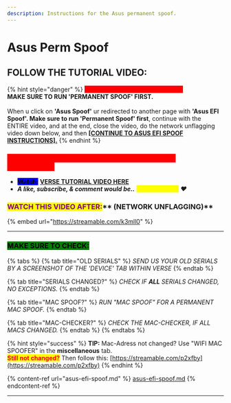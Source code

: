 ```yaml
---
description: Instructions for the Asus permanent spoof.
---
```


# Asus Perm Spoof

## FOLLOW THE TUTORIAL VIDEO:

{% hint style="danger" %}
<mark style="color:red;background-color:red;">**ASUS EFI SPOOF INSTRUCTIONS:**</mark>\
**MAKE SURE TO RUN 'PERMANENT SPOOF' FIRST.**\
\
When u click on **'Asus Spoof'** ur redirected to another page with **'Asus EFI Spoof'. Make sure to run 'Permanent Spoof' first**, continue with the ENTIRE video, and at the end, close the video, do the network unflagging video down below, and then [**\[CONTINUE TO ASUS EFI SPOOF INSTRUCTIONS\].**](asus-efi-spoof.md)
{% endhint %}

### <mark style="color:red;background-color:red;">**MAKE SURE TO REMOVE ANY 'USB' ON YOUR PC CONNECTED!**</mark>

* <mark style="background-color:blue;">**Watch:**</mark> [**VERSE TUTORIAL VIDEO HERE**](https://bit.ly/instructions-video)
* _**A like, subscribe, & comment would be..**_ _<mark style="color:yellow;">**verse-tacular!**</mark> ❤️_

### <mark style="color:purple;">**WATCH THIS VIDEO AFTER:**</mark>** (NETWORK UNFLAGGING)**

{% embed url="https://streamable.com/k3mll0" %}

***

### <mark style="background-color:green;">MAKE SURE TO CHECK:</mark>

{% tabs %}
{% tab title="OLD SERIALS" %}
_SEND US YOUR OLD SERIALS BY A SCREENSHOT OF THE 'DEVICE' TAB WITHIN VERSE_
{% endtab %}

{% tab title="SERIALS CHANGED?" %}
_CHECK IF **ALL** SERIALS CHANGED, NO EXCEPTIONS._
{% endtab %}

{% tab title="MAC SPOOF?" %}
_RUN "MAC SPOOF" FOR A PERMANENT MAC SPOOF._
{% endtab %}

{% tab title="MAC-CHECKER?" %}
_CHECK THE MAC-CHECKER, IF ALL MACS CHANGED._
{% endtab %}
{% endtabs %}

{% hint style="success" %}
**TIP:** Mac-Adress not changed? Use "WIFI MAC SPOOFER" in the **miscellaneous** tab.\
<mark style="color:red;">**Still not changed?**</mark> Then follow this: [https://streamable.com/p2xfby](https://streamable.com/p2xfby)
{% endhint %}

{% content-ref url="asus-efi-spoof.md" %}
[asus-efi-spoof.md](asus-efi-spoof.md)
{% endcontent-ref %}

***
